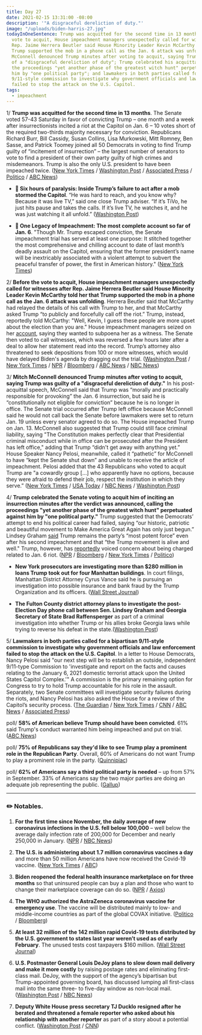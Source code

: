 ```yaml
---
title: Day 27
date: 2021-02-15 13:31:00 -08:00
description: '"A disgraceful dereliction of duty."'
image: "/uploads/biden-harris-27.jpg"
todayInOneSentence: Trump was acquitted for the second time in 13 months; before the
  vote to acquit, House impeachment managers unexpectedly called for witnesses after
  Rep. Jaime Herrera Beutler said House Minority Leader Kevin McCarthy told her that
  Trump supported the mob in a phone call as the Jan. 6 attack was unfolding; Mitch
  McConnell denounced Trump minutes after voting to acquit, saying Trump was guilty
  of a "disgraceful dereliction of duty"; Trump celebrated his acquittal, calling
  the proceedings "yet another phase of the greatest witch hunt" perpetuated against
  him by "one political party"; and lawmakers in both parties called for a bipartisan
  9/11-style commission to investigate why government officials and law enforcement
  failed to stop the attack on the U.S. Capitol.
tags:
  - impeachment
---
```


1/ **Trump was acquitted for the second time in 13 months**. The Senate voted 57-43 Saturday in favor of convicting Trump – one month and a week after insurrectionists incited a riot at the Capitol on Jan. 6 – 10 votes short of the required two-thirds majority necessary for conviction. Republicans Richard Burr, Bill Cassidy, Susan Collins, Lisa Murkowski, Mitt Romney, Ben Sasse, and Patrick Toomey joined all 50 Democrats in voting to find Trump guilty of “incitement of insurrection” – the largest number of senators to vote to find a president of their own party guilty of high crimes and misdemeanors. Trump is also the only U.S. president to have been impeached twice. ([New York Times](https://www.nytimes.com/2021/02/13/us/politics/trump-impeachment.html) / [Washington Post](https://www.washingtonpost.com/politics/trump-acquitted-impeachment-riot/2021/02/13/dbf6b172-6e12-11eb-ba56-d7e2c8defa31_story.html) / [Associated Press](https://apnews.com/article/b245b52fd7d4a079ae199c954baba452) / [Politico](https://www.politico.com/news/2021/02/13/trump-impeachment-trial-day-5-468985) / [ABC News](https://abcnews.go.com/Politics/president-donald-trump-acquitted/story?id=75853994))

* **👑 Six hours of paralysis: Inside Trump’s failure to act after a mob stormed the Capitol**. “He was hard to reach, and you know why? Because it was live TV,” said one close Trump adviser. “If it’s TiVo, he just hits pause and takes the calls. If it’s live TV, he watches it, and he was just watching it all unfold.” ([Washington Post](https://www.washingtonpost.com/politics/trump-mob-failure/2021/01/11/36a46e2e-542e-11eb-a817-e5e7f8a406d6_story.html))

* **👑 One Legacy of Impeachment: The most complete account so far of Jan. 6**. "Though Mr. Trump escaped conviction, the Senate impeachment trial has served at least one purpose: It stitched together the most comprehensive and chilling account to date of last month’s deadly assault on the Capitol, ensuring that the former president’s name will be inextricably associated with a violent attempt to subvert the peaceful transfer of power, the first in American history." ([New York Times](https://www.nytimes.com/2021/02/13/us/politics/capitol-riots-impeachment-trial.html))

2/ **Before the vote to acquit, House impeachment managers unexpectedly called for witnesses after Rep. Jaime Herrera Beutler said House Minority Leader Kevin McCarthy told her that Trump supported the mob in a phone call as the Jan. 6 attack was unfolding**. Herrera Beutler said that McCarthy had relayed the details of his call with Trump to her, and that McCarthy asked Trump “to publicly and forcefully call off the riot.” Trump, instead, reportedly told McCarthy: "Well, Kevin, I guess these people are more upset about the election than you are." House impeachment managers seized on her [account](https://www.cnn.com/2021/02/12/politics/trump-mccarthy-shouting-match-details/index.html), saying they wanted to subpoena her as a witness. The Senate then voted to call witnesses, which was reversed a few hours later after a deal to allow her statement read into the record. Trump’s attorney also threatened to seek depositions from 100 or more witnesses, which would have delayed Biden's agenda by dragging out the trial. ([Washington Post](https://www.washingtonpost.com/politics/2021/02/13/jaime-herrera-beutler-impeachment/) / [New York Times](https://www.nytimes.com/2021/02/12/us/kevin-mccarthy-trump-herrera-beutler.html) / [NPR](https://www.npr.org/sections/trump-impeachment-trial-live-updates/2021/02/13/967623840/senate-voting-on-whether-to-call-witnesses-in-impeachment-trial) / [Bloomberg](https://www.bloomberg.com/news/articles/2021-02-13/gop-s-herrera-beutler-becomes-surprise-impeachment-trial-force?sref=MIBMEEoj) / [ABC News](https://abcnews.go.com/Politics/democrats-call-subpoenaing-gop-rep-jaime-herrera-beutler/story?id=75873161) / [NBC News](https://www.nbcnews.com/politics/donald-trump/mccarthy-trump-got-expletive-filled-argument-during-capitol-riots-sources-n1257805))

3/ **Mitch McConnell denounced Trump minutes after voting to acquit, saying Trump was guilty of a "disgraceful dereliction of duty."** In his post-acquittal speech, McConnell said that Trump was “morally and practically responsible for provoking” the Jan. 6 insurrection, but said he is “constitutionally not eligible for conviction” because he is no longer in office. The Senate trial occurred after Trump left office because McConnell said he would not call back the Senate before lawmakers were set to return Jan. 19 unless every senator agreed to do so. The House impeached Trump on Jan. 13. McConnell also suggested that Trump could still face criminal liability, saying "The Constitution makes perfectly clear that Presidential criminal misconduct while in office can be prosecuted after the President has left office," adding that Trump “didn't get away with anything yet.” House Speaker Nancy Pelosi, meanwhile, called it “pathetic” for McConnell to have “kept the Senate shut down” and unable to receive the article of impeachment. Pelosi added that the 43 Republicans who voted to acquit Trump are "a cowardly group \[...\] who apparently have no options, because they were afraid to defend their job, respect the institution in which they serve.” ([New York Times](https://www.nytimes.com/2021/02/13/us/mcconnell-trump-impeachment-acquittal.html) / [USA Today](https://www.usatoday.com/story/news/politics/2021/02/13/mitch-mcconnell-says-trump-caused-capitol-riot-but-votes-acquit/4476982001/) / [NBC News](https://www.nbcnews.com/politics/donald-trump/after-acquitting-trump-mcconnell-slams-him-disgraceful-dereliction-duty-n1257900) / [Washington Post](https://www.washingtonpost.com/politics/2021/02/13/trump-impeachment-trial-live-updates/#link-WVSW4J5WT5BBHOV6ONIHCU4OKM))

4/ **Trump celebrated the Senate voting to acquit him of inciting an insurrection minutes after the verdict was announced, calling the proceedings "yet another phase of the greatest witch hunt" perpetuated against him by "one political party."** Trump suggested that the Democrats’ attempt to end his political career had failed, saying “our historic, patriotic and beautiful movement to Make America Great Again has only just begun.” Lindsey Graham [said](https://www.bloomberg.com/news/articles/2021-02-14/trump-alive-and-well-as-republican-party-force-senator-says?srnd=politics-vp&sref=MIBMEEoj) Trump remains the party’s “most potent force” even after his second impeachment and that “the Trump movement is alive and well." Trump, however, has [reportedly](https://www.cnn.com/2021/02/13/politics/trump-concern-charges-january-6/index.html) voiced concern about being charged related to Jan. 6 riot. ([NPR](https://www.npr.org/sections/trump-impeachment-trial-live-updates/2021/02/13/967700796/trump-celebrates-his-acquittal-says-the-impeachment-was-part-of-a-witch-hunt) / [Bloomberg](https://www.bloomberg.com/news/articles/2021-02-13/trump-acquitted-by-senate-in-historic-second-impeachment-trial?sref=MIBMEEoj) / [New York Times](https://www.nytimes.com/live/2021/02/14/us/trump-impeachment/after-acquitting-trump-the-republican-party-moves-forward-in-his-image) / [Politico](https://www.politico.com/news/2021/02/13/trump-impeachment-witch-hunt-469001))

* **New York prosecutors are investigating more than $280 million in loans Trump took out for four Manhattan buildings**. In court filings, Manhattan District Attorney Cyrus Vance said he is pursuing an investigation into possible insurance and bank fraud by the Trump Organization and its officers. ([Wall Street Journal](https://www.wsj.com/articles/new-york-prosecutors-investigating-trumps-manhattan-properties-11613241198?mod=djemalertNEWS))

* **The Fulton County district attorney plans to investigate the post-Election Day phone call between Sen. Lindsey Graham and Georgia Secretary of State Brad Raffensperger** as part of a criminal investigation into whether Trump or his allies broke Georgia laws while trying to reverse his defeat in the state.([Washington Post](https://www.washingtonpost.com/politics/lindsey-graham-georgia-investigation/2021/02/12/f12faa82-6d6b-11eb-9f80-3d7646ce1bc0_story.html))

5/ **Lawmakers in both parties called for a bipartisan 9/11-style commission to investigate why government officials and law enforcement failed to stop the attack on the U.S. Capitol**. In a letter to House Democrats, Nancy Pelosi said "our next step will be to establish an outside, independent 9/11-type Commission to 'investigate and report on the facts and causes relating to the January 6, 2021 domestic terrorist attack upon the United States Capitol Complex.'" A commission is the primary remaining option for Congress to try to hold Trump accountable for his role in the assault. Separately, two Senate committees will investigate security failures during the riots, and Nancy Pelosi has also asked the House for a review of the Capitol’s security process. ([The Guardian](https://www.theguardian.com/us-news/2021/feb/15/us-capitol-attack-commission-9-11-style-trump) / [New York Times](https://www.nytimes.com/2021/02/14/us/politics/commission-capitol-mob.html) / [CNN](https://www.cnn.com/2021/02/15/politics/pelosi-capitol-attack-commission/index.html) / [ABC News](https://abcnews.go.com/Politics/full-investigation-jan-capitol-attack-needed-gop-sen/story?id=75883335) / [Associated Press](https://apnews.com/article/donald-trump-capitol-siege-acquittals-impeachments-trump-impeachment-7ebcbaedd6985537dec0c3918cbf06d9))

poll/ **58% of American believe Trump should have been convicted**. 61% said Trump's conduct warranted him being impeached and put on trial. ([ABC News](https://abcnews.go.com/Politics/impeachment-trial-solidified-views-trump-conviction-poll/story?id=75892916))

poll/ **75% of Republicans say they'd like to see Trump play a prominent role in the Republican Party**. Overall, 60% of Americans do not want Trump to play a prominent role in the party. ([Quinnipiac](https://poll.qu.edu/national/release-detail?ReleaseID=3691))

poll/ **62% of Americans say a third political party is needed** – up from 57% in September. 33% of Americans say the two major parties are doing an adequate job representing the public. ([Gallup](https://news.gallup.com/poll/329639/support-third-political-party-high-point.aspx))

---

### ✏️ Notables.

1. **For the first time since November, the daily average of new coronavirus infections in the U.S. fell below 100,000** – well below the average daily infection rate of 200,000 for December and nearly 250,000 in January. ([NPR](https://www.npr.org/sections/coronavirus-live-updates/2021/02/15/968005388/new-daily-coronavirus-cases-drop-below-100k-for-first-time-in-months) / [NBC News](https://www.nbcnews.com/news/us-news/coronavirus-cases-decline-across-u-s-experts-urge-caution-n1257942))

2. **The U.S. is administering about 1.7 million coronavirus vaccines a day** and more than 50 million Americans have now received the Covid-19 vaccine. ([New York Times](https://www.nytimes.com/2021/02/15/world/coronavirus-vaccine-access-supply.html) / [ABC](https://www.abc10.com/article/news/health/coronavirus/vaccine/50-million-vaccines-delivered-variants/67-42218be4-d857-4e87-a595-f6e91a013d7f))

3. **Biden reopened the federal health insurance marketplace on for three months** so that uninsured people can buy a plan and those who want to change their marketplace coverage can do so. ([NPR](https://www.npr.org/sections/health-shots/2021/02/15/967366282/as-biden-reopens-aca-enrollment-are-you-eligible-to-sign-up-or-switch-health-pla) / [Axios](https://www.axios.com/biden-federal-health-care-affordable-care-act-22688d57-1361-48fa-9771-47a8ef40edda.html))

4. **The WHO authorized the AstraZeneca coronavirus vaccine for emergency use**. The vaccine will be distributed mainly to low- and middle-income countries as part of the global COVAX initiative. ([Politico](https://www.politico.eu/article/who-grants-emergency-use-listing-for-oxford-astrazenca-vaccine/) / [Bloomberg](https://www.bloomberg.com/news/articles/2021-02-15/astrazeneca-covid-vaccine-cleared-for-emergency-use-by-who?srnd=premium&sref=MIBMEEoj))

5. **At least 32 million of the 142 million rapid Covid-19 tests distributed by the U.S. government to states last year weren’t used as of early February**. The unused tests cost taxpayers $160 million. ([Wall Street Journal](https://www.wsj.com/articles/the-u-s-bought-rapid-covid-19-tests-to-help-control-the-virus-now-many-are-unused-11613397601?mod=hp_lead_pos6))

6. **U.S. Postmaster General Louis DeJoy plans to slow down mail delivery and make it more costly** by raising postage rates and eliminating first-class mail. DeJoy, with the support of the agency’s bipartisan but Trump-appointed governing board, has discussed lumping all first-class mail into the same three- to five-day window as non-local mail. ([Washington Post](https://www.washingtonpost.com/business/2021/02/12/dejoys-new-plan-usps-slower-mail-higher-prices-sources-say/) / [NBC News](https://www.nbcnews.com/politics/politics-news/postmaster-general-s-new-plan-could-include-slower-mail-postage-n1257784))

7. **Deputy White House press secretary TJ Ducklo resigned after he berated and threatened a female reporter who asked about his relationship with another reporter** as part of a story about a potential conflict. ([Washington Post](https://www.washingtonpost.com/politics/tj-ducklo-resigns/2021/02/13/7554dd2c-6d9a-11eb-9f80-3d7646ce1bc0_story.html) / [CNN](https://www.cnn.com/2021/02/13/media/tj-ducklo-resigns/index.html))